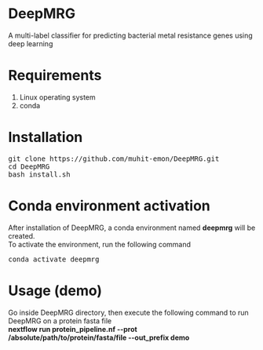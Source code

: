 # DeepMRG
A multi-label classifier for predicting bacterial metal resistance genes using deep learning 
# Requirements
<ol>
  <li>Linux operating system</li>
  <li>conda</li>
</ol>

# Installation
<pre>
git clone https://<i></i>github.com/muhit-emon/DeepMRG.git
cd DeepMRG
bash install.sh
</pre>
# Conda environment activation
After installation of DeepMRG, a conda environment named <b>deepmrg</b> will be created.<br>
To activate the environment, run the following command <br>
<pre>
conda activate deepmrg
</pre>
# Usage (demo)
Go inside DeepMRG directory, then execute the following command to run DeepMRG on a protein fasta file <br>
<b>nextflow run protein_pipeline.nf --prot /absolute/path/to/protein/fasta/file --out_prefix demo </b>
